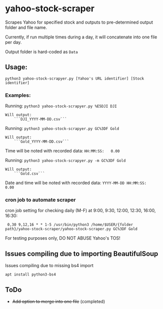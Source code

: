 # yahoo-stock-scraper
Scrapes Yahoo for specified stock and outputs to pre-determined output folder and file name.

Currently, if run multiple times during a day, it will concatenate into one file per day.

Output folder is hard-coded as 
```Data```

## Usage: 
    python3 yahoo-stock-scrapyer.py [Yahoo's URL identifier] [Stock identifier] 

### Examples: 
Running:
```python3 yahoo-stock-scrapyer.py %E5DJI DJI```

    Will output: 
        ```DJI_YYYY-MM-DD.csv```

Running:
```python3 yahoo-stock-scrapyer.py GC%3DF Gold```

    Will output: 
        ```Gold_YYYY-MM-DD.csv```

Time will be noted with recorded data:
```HH:MM:SS:   0.00 ```

Running:
```python3 yahoo-stock-scrapyer.py -m GC%3DF Gold```

    Will output: 
        ```Gold.csv```

Date and time will be noted with recorded data: 
```YYYY-MM-DD HH:MM:SS:   0.00 ```


### cron job to automate scraper
cron job setting for checking daily (M-F) at 9:00, 9:30, 12:00, 12:30, 16:00, 16:30:
```
 0,30 9,12,16 * * 1-5 /usr/bin/python3 /home/$USER/{folder path}/yahoo-stock-scraper/yahoo-stock-scraper.py GC%3DF Gold 
```
For testing purposes only, DO NOT ABUSE Yahoo's TOS!

## Issues compiling due to importing BeautifulSoup

Issues compiling due to missing bs4 import

``` apt install python3-bs4 ```

## ToDo

- ~~Add option to merge into one file~~ (completed)
